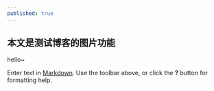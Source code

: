 ```yaml
---
published: true
---
```

## 本文是测试博客的图片功能
hello~

Enter text in [Markdown](http://daringfireball.net/projects/markdown/). Use the toolbar above, or click the **?** button for formatting help.
